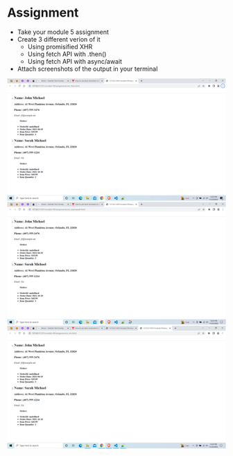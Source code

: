 # Assignment

- Take your module 5 assignment
- Create 3 different verion of it
  - Using promisified XHR
  - Using fetch API with .then()
  - Using fetch API with async/await
- Attach screenshots of the output in your terminal

![image info](../assignments/assignment1_1.png)
![image info](../assignments/assignment1_2.png)
![image info](../assignments/assignment1_3.png)